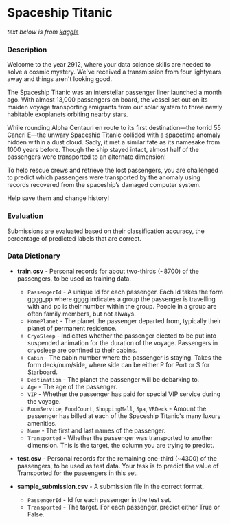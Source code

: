 # Spaceship Titanic

*text below is from [kaggle](https://www.kaggle.com/competitions/spaceship-titanic/overview)*

### Description
Welcome to the year 2912, where your data science skills are needed to solve a cosmic mystery. We've received a transmission from four lightyears away and things aren't looking good.

The Spaceship Titanic was an interstellar passenger liner launched a month ago. With almost 13,000 passengers on board, the vessel set out on its maiden voyage transporting emigrants from our solar system to three newly habitable exoplanets orbiting nearby stars.

While rounding Alpha Centauri en route to its first destination—the torrid 55 Cancri E—the unwary Spaceship Titanic collided with a spacetime anomaly hidden within a dust cloud. Sadly, it met a similar fate as its namesake from 1000 years before. Though the ship stayed intact, almost half of the passengers were transported to an alternate dimension!

To help rescue crews and retrieve the lost passengers, you are challenged to predict which passengers were transported by the anomaly using records recovered from the spaceship’s damaged computer system.

Help save them and change history!

### Evaluation

Submissions are evaluated based on their classification accuracy, the percentage of predicted labels that are correct.

### Data Dictionary

- **train.csv** - Personal records for about two-thirds (~8700) of the passengers, to be used as training data.
  - `PassengerId` - A unique Id for each passenger. Each Id takes the form gggg_pp where gggg indicates a group the passenger is travelling with and pp is their number within the group. People in a group are often family members, but not always.
  - `HomePlanet` - The planet the passenger departed from, typically their planet of permanent residence.
  - `CryoSleep` - Indicates whether the passenger elected to be put into suspended animation for the duration of the voyage. Passengers in cryosleep are confined to their cabins.
  - `Cabin` - The cabin number where the passenger is staying. Takes the form deck/num/side, where side can be either P for Port or S for Starboard.
  - `Destination` - The planet the passenger will be debarking to.
  - `Age` - The age of the passenger.
  - `VIP` - Whether the passenger has paid for special VIP service during the voyage.
  - `RoomService`, `FoodCourt`, `ShoppingMall`, `Spa`, `VRDeck` - Amount the passenger has billed at each of the Spaceship Titanic's many luxury amenities.
  - `Name` - The first and last names of the passenger.
  - `Transported` - Whether the passenger was transported to another dimension. This is the target, the column you are trying to predict.

- **test.csv** - Personal records for the remaining one-third (~4300) of the passengers, to be used as test data. Your task is to predict the value of Transported for the passengers in this set.

- **sample_submission.csv** - A submission file in the correct format.
  - `PassengerId` - Id for each passenger in the test set.
  - `Transported` - The target. For each passenger, predict either True or False.
